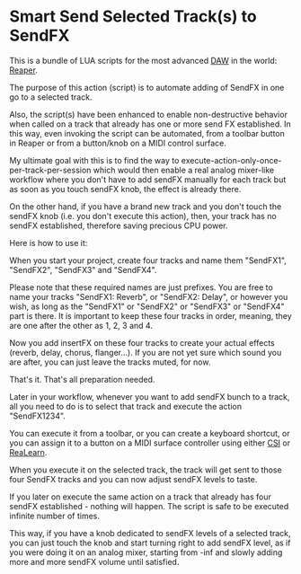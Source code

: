 # Smart Send Selected Track(s) to SendFX

This is a bundle of LUA scripts for the most advanced [DAW](https://en.wikipedia.org/wiki/Digital_audio_workstation) in the world: [Reaper](https://reaper.fm).

The purpose of this action (script) is to automate adding of SendFX in one go to a selected track.

Also, the script(s) have been enhanced to enable non-destructive behavior when called on a track that already has one or more send FX established.
In this way, even invoking the script can be automated, from a toolbar button in Reaper or from a button/knob on a MIDI control surface.

My ultimate goal with this is to find the way to execute-action-only-once-per-track-per-session which would then enable a real analog mixer-like workflow where you don't have to add sendFX manually for each track but as soon as you touch sendFX knob, the effect is already there.

On the other hand, if you have a brand new track and you don't touch the sendFX knob (i.e. you don't execute this action), then, your track has no sendFX established, therefore saving precious CPU power.

Here is how to use it:

When you start your project, create four tracks and name them "SendFX1", "SendFX2", "SendFX3" and "SendFX4".

Please note that these required names are just prefixes. 
You are free to name your tracks "SendFX1: Reverb", or "SendFX2: Delay", or however you wish, as long as the "SendFX1" or "SendFX2" or "SendFX3" or "SendFX4" part is there. It is important to keep these four tracks in order, meaning, they are one after the other as 1, 2, 3 and 4.

Now you add insertFX on these four tracks to create your actual effects (reverb, delay, chorus, flanger...). 
If you are not yet sure which sound you are after, you can just leave the tracks muted, for now.

That's it. That's all preparation needed.

Later in your workflow, whenever you want to add sendFX bunch to a track, all you need to do is to select that track and execute the action "SendFX1234".

You can execute it from a toolbar, or you can create a keyboard shortcut, or you can assign it to a button on a MIDI surface controller using either [CSI](https://github.com/GeoffAWaddington/CSIWiki/wiki) or [ReaLearn](https://www.helgoboss.org/projects/realearn/).

When you execute it on the selected track, the track will get sent to those four SendFX tracks and you can now adjust sendFX levels to taste.

If you later on execute the same action on a track that already has four sendFX established - nothing will happen. 
The script is safe to be executed infinite number of times.

This way, if you have a knob dedicated to sendFX levels of a selected track, you can just touch the knob and start turning right to add sendFX level, as if you were doing it on an analog mixer, starting from -inf and slowly adding more and more sendFX volume until satisfied.
